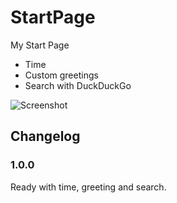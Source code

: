 # StartPage

My Start Page

- Time
- Custom greetings
- Search with DuckDuckGo

![Screenshot](https://cldup.com/L_QEwROubQ.png)

## Changelog

### 1.0.0

Ready with time, greeting and search.
